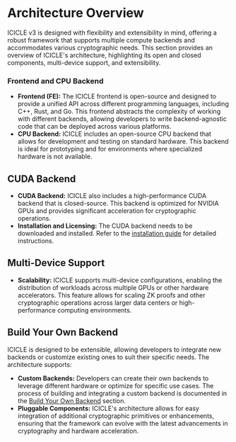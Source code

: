 # Architecture Overview


ICICLE v3 is designed with flexibility and extensibility in mind, offering a robust framework that supports multiple compute backends and accommodates various cryptographic needs. This section provides an overview of ICICLE's architecture, highlighting its open and closed components, multi-device support, and extensibility.

### Frontend and CPU Backend

- **Frontend (FE):** The ICICLE frontend is open-source and designed to provide a unified API across different programming languages, including C++, Rust, and Go. This frontend abstracts the complexity of working with different backends, allowing developers to write backend-agnostic code that can be deployed across various platforms.
- **CPU Backend:** ICICLE includes an open-source CPU backend that allows for development and testing on standard hardware. This backend is ideal for prototyping and for environments where specialized hardware is not available.

## CUDA Backend

- **CUDA Backend:** ICICLE also includes a high-performance CUDA backend that is closed-source. This backend is optimized for NVIDIA GPUs and provides significant acceleration for cryptographic operations. 
- **Installation and Licensing:** The CUDA backend needs to be downloaded and installed. Refer to the [installation guide](./install_gpu_backend) for detailed instructions.

## Multi-Device Support

- **Scalability:** ICICLE supports multi-device configurations, enabling the distribution of workloads across multiple GPUs or other hardware accelerators. This feature allows for scaling ZK proofs and other cryptographic operations across larger data centers or high-performance computing environments.


## Build Your Own Backend

ICICLE is designed to be extensible, allowing developers to integrate new backends or customize existing ones to suit their specific needs. The architecture supports:

- **Custom Backends:** Developers can create their own backends to leverage different hardware or optimize for specific use cases. The process of building and integrating a custom backend is documented in the [Build Your Own Backend](./build_your_own_backend.md) section.
- **Pluggable Components:** ICICLE's architecture allows for easy integration of additional cryptographic primitives or enhancements, ensuring that the framework can evolve with the latest advancements in cryptography and hardware acceleration.

